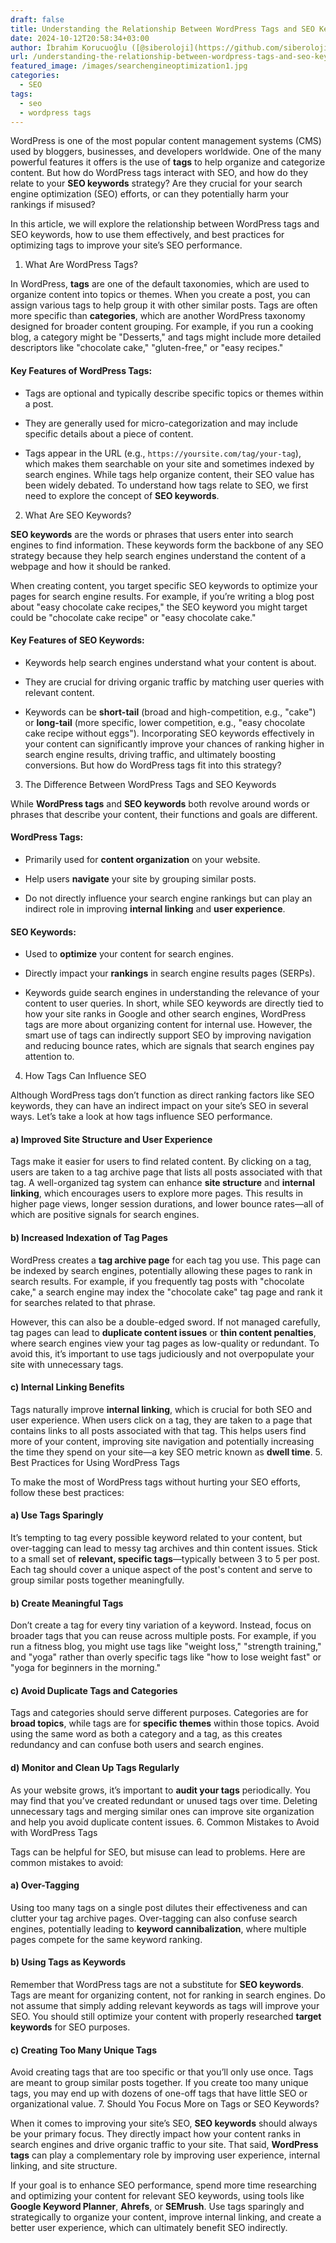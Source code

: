 ```yaml
---
draft: false
title: Understanding the Relationship Between WordPress Tags and SEO Keywords
date: 2024-10-12T20:58:34+03:00
author: İbrahim Korucuoğlu ([@siberoloji](https://github.com/siberoloji))
url: /understanding-the-relationship-between-wordpress-tags-and-seo-keywords/
featured_image: /images/searchengineoptimization1.jpg
categories:
  - SEO
tags:
  - seo
  - wordpress tags
---
```

WordPress is one of the most popular content management systems (CMS) used by bloggers, businesses, and developers worldwide. One of the many powerful features it offers is the use of **tags** to help organize and categorize content. But how do WordPress tags interact with SEO, and how do they relate to your **SEO keywords** strategy? Are they crucial for your search engine optimization (SEO) efforts, or can they potentially harm your rankings if misused?

In this article, we will explore the relationship between WordPress tags and SEO keywords, how to use them effectively, and best practices for optimizing tags to improve your site’s SEO performance.

1. What Are WordPress Tags?

In WordPress, **tags** are one of the default taxonomies, which are used to organize content into topics or themes. When you create a post, you can assign various tags to help group it with other similar posts. Tags are often more specific than **categories**, which are another WordPress taxonomy designed for broader content grouping. For example, if you run a cooking blog, a category might be "Desserts," and tags might include more detailed descriptors like "chocolate cake," "gluten-free," or "easy recipes."
#### Key Features of WordPress Tags:
* Tags are optional and typically describe specific topics or themes within a post.

* They are generally used for micro-categorization and may include specific details about a piece of content.

* Tags appear in the URL (e.g., `https://yoursite.com/tag/your-tag`), which makes them searchable on your site and sometimes indexed by search engines.
While tags help organize content, their SEO value has been widely debated. To understand how tags relate to SEO, we first need to explore the concept of **SEO keywords**.
2. What Are SEO Keywords?

**SEO keywords** are the words or phrases that users enter into search engines to find information. These keywords form the backbone of any SEO strategy because they help search engines understand the content of a webpage and how it should be ranked.

When creating content, you target specific SEO keywords to optimize your pages for search engine results. For example, if you’re writing a blog post about "easy chocolate cake recipes," the SEO keyword you might target could be "chocolate cake recipe" or "easy chocolate cake."
#### Key Features of SEO Keywords:
* Keywords help search engines understand what your content is about.

* They are crucial for driving organic traffic by matching user queries with relevant content.

* Keywords can be **short-tail** (broad and high-competition, e.g., "cake") or **long-tail** (more specific, lower competition, e.g., "easy chocolate cake recipe without eggs").
Incorporating SEO keywords effectively in your content can significantly improve your chances of ranking higher in search engine results, driving traffic, and ultimately boosting conversions. But how do WordPress tags fit into this strategy?
3. The Difference Between WordPress Tags and SEO Keywords

While **WordPress tags** and **SEO keywords** both revolve around words or phrases that describe your content, their functions and goals are different.
#### WordPress Tags:
* Primarily used for **content organization** on your website.

* Help users **navigate** your site by grouping similar posts.

* Do not directly influence your search engine rankings but can play an indirect role in improving **internal linking** and **user experience**.

#### SEO Keywords:
* Used to **optimize** your content for search engines.

* Directly impact your **rankings** in search engine results pages (SERPs).

* Keywords guide search engines in understanding the relevance of your content to user queries.
In short, while SEO keywords are directly tied to how your site ranks in Google and other search engines, WordPress tags are more about organizing content for internal use. However, the smart use of tags can indirectly support SEO by improving navigation and reducing bounce rates, which are signals that search engines pay attention to.
4. How Tags Can Influence SEO

Although WordPress tags don’t function as direct ranking factors like SEO keywords, they can have an indirect impact on your site’s SEO in several ways. Let’s take a look at how tags influence SEO performance.
#### a) **Improved Site Structure and User Experience**

Tags make it easier for users to find related content. By clicking on a tag, users are taken to a tag archive page that lists all posts associated with that tag. A well-organized tag system can enhance **site structure** and **internal linking**, which encourages users to explore more pages. This results in higher page views, longer session durations, and lower bounce rates—all of which are positive signals for search engines.
#### b) **Increased Indexation of Tag Pages**

WordPress creates a **tag archive page** for each tag you use. This page can be indexed by search engines, potentially allowing these pages to rank in search results. For example, if you frequently tag posts with "chocolate cake," a search engine may index the "chocolate cake" tag page and rank it for searches related to that phrase.

However, this can also be a double-edged sword. If not managed carefully, tag pages can lead to **duplicate content issues** or **thin content penalties**, where search engines view your tag pages as low-quality or redundant. To avoid this, it’s important to use tags judiciously and not overpopulate your site with unnecessary tags.
#### c) **Internal Linking Benefits**

Tags naturally improve **internal linking**, which is crucial for both SEO and user experience. When users click on a tag, they are taken to a page that contains links to all posts associated with that tag. This helps users find more of your content, improving site navigation and potentially increasing the time they spend on your site—a key SEO metric known as **dwell time**.
5. Best Practices for Using WordPress Tags

To make the most of WordPress tags without hurting your SEO efforts, follow these best practices:
#### a) **Use Tags Sparingly**

It’s tempting to tag every possible keyword related to your content, but over-tagging can lead to messy tag archives and thin content issues. Stick to a small set of **relevant, specific tags**—typically between 3 to 5 per post. Each tag should cover a unique aspect of the post's content and serve to group similar posts together meaningfully.
#### b) **Create Meaningful Tags**

Don’t create a tag for every tiny variation of a keyword. Instead, focus on broader tags that you can reuse across multiple posts. For example, if you run a fitness blog, you might use tags like "weight loss," "strength training," and "yoga" rather than overly specific tags like "how to lose weight fast" or "yoga for beginners in the morning."
#### c) **Avoid Duplicate Tags and Categories**

Tags and categories should serve different purposes. Categories are for **broad topics**, while tags are for **specific themes** within those topics. Avoid using the same word as both a category and a tag, as this creates redundancy and can confuse both users and search engines.
#### d) **Monitor and Clean Up Tags Regularly**

As your website grows, it’s important to **audit your tags** periodically. You may find that you’ve created redundant or unused tags over time. Deleting unnecessary tags and merging similar ones can improve site organization and help you avoid duplicate content issues.
6. Common Mistakes to Avoid with WordPress Tags

Tags can be helpful for SEO, but misuse can lead to problems. Here are common mistakes to avoid:
#### a) **Over-Tagging**

Using too many tags on a single post dilutes their effectiveness and can clutter your tag archive pages. Over-tagging can also confuse search engines, potentially leading to **keyword cannibalization**, where multiple pages compete for the same keyword ranking.
#### b) **Using Tags as Keywords**

Remember that WordPress tags are not a substitute for **SEO keywords**. Tags are meant for organizing content, not for ranking in search engines. Do not assume that simply adding relevant keywords as tags will improve your SEO. You should still optimize your content with properly researched **target keywords** for SEO purposes.
#### c) **Creating Too Many Unique Tags**

Avoid creating tags that are too specific or that you’ll only use once. Tags are meant to group similar posts together. If you create too many unique tags, you may end up with dozens of one-off tags that have little SEO or organizational value.
7. Should You Focus More on Tags or SEO Keywords?

When it comes to improving your site’s SEO, **SEO keywords** should always be your primary focus. They directly impact how your content ranks in search engines and drive organic traffic to your site. That said, **WordPress tags** can play a complementary role by improving user experience, internal linking, and site structure.

If your goal is to enhance SEO performance, spend more time researching and optimizing your content for relevant SEO keywords, using tools like **Google Keyword Planner**, **Ahrefs**, or **SEMrush**. Use tags sparingly and strategically to organize your content, improve internal linking, and create a better user experience, which can ultimately benefit SEO indirectly.

